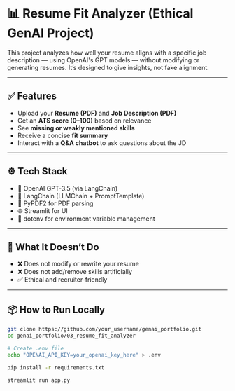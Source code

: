 # 📊 Resume Fit Analyzer (Ethical GenAI Project)

This project analyzes how well your resume aligns with a specific job description — using OpenAI's GPT models — without modifying or generating resumes. It’s designed to give insights, not fake alignment.

---

## ✅ Features

- Upload your **Resume (PDF)** and **Job Description (PDF)**
- Get an **ATS score (0–100)** based on relevance
- See **missing or weakly mentioned skills**
- Receive a concise **fit summary**
- Interact with a **Q&A chatbot** to ask questions about the JD

---

## ⚙️ Tech Stack

- 🧠 OpenAI GPT-3.5 (via LangChain)
- 🦜 LangChain (LLMChain + PromptTemplate)
- 📄 PyPDF2 for PDF parsing
- 🌐 Streamlit for UI
- 🔐 dotenv for environment variable management

---

## 🚫 What It Doesn’t Do

- ❌ Does not modify or rewrite your resume
- ❌ Does not add/remove skills artificially
- ✅ Ethical and recruiter-friendly

---

## 📦 How to Run Locally

```bash
git clone https://github.com/your_username/genai_portfolio.git
cd genai_portfolio/03_resume_fit_analyzer

# Create .env file
echo "OPENAI_API_KEY=your_openai_key_here" > .env

pip install -r requirements.txt

streamlit run app.py
